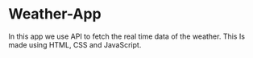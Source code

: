# Weather-App

In this app we use API to fetch the real time data of the weather. This Is made using HTML, CSS and JavaScript.